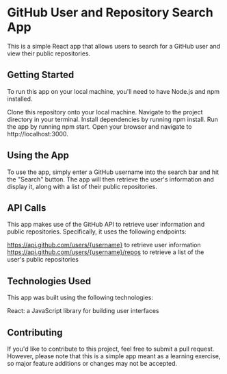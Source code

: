 # GitHub User and Repository Search App

This is a simple React app that allows users to search for a GitHub user and view their public repositories.

## Getting Started

To run this app on your local machine, you'll need to have Node.js and npm installed.

Clone this repository onto your local machine.
Navigate to the project directory in your terminal.
Install dependencies by running npm install.
Run the app by running npm start.
Open your browser and navigate to http://localhost:3000.

## Using the App

To use the app, simply enter a GitHub username into the search bar and hit the "Search" button. The app will then retrieve the user's information and display it, along with a list of their public repositories.

## API Calls
This app makes use of the GitHub API to retrieve user information and public repositories. Specifically, it uses the following endpoints:

https://api.github.com/users/{username} to retrieve user information
https://api.github.com/users/{username}/repos to retrieve a list of the user's public repositories

## Technologies Used

This app was built using the following technologies:

React: a JavaScript library for building user interfaces

## Contributing
If you'd like to contribute to this project, feel free to submit a pull request. However, please note that this is a simple app meant as a learning exercise, so major feature additions or changes may not be accepted.
